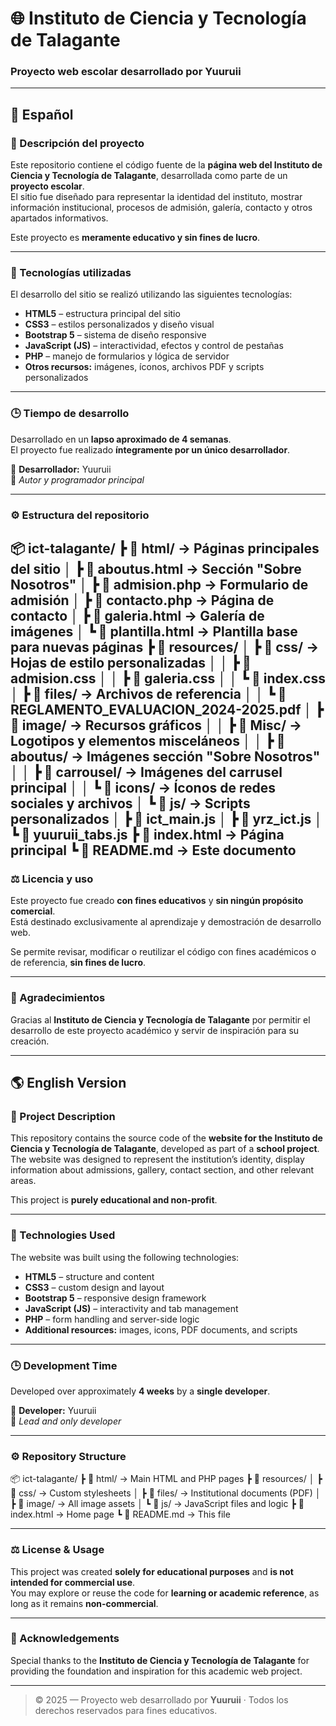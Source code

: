 # 🌐 Instituto de Ciencia y Tecnología de Talagante  
### Proyecto web escolar desarrollado por **Yuuruii**

---

## 📘 Español

### 🏫 Descripción del proyecto
Este repositorio contiene el código fuente de la **página web del Instituto de Ciencia y Tecnología de Talagante**, desarrollada como parte de un **proyecto escolar**.  
El sitio fue diseñado para representar la identidad del instituto, mostrar información institucional, procesos de admisión, galería, contacto y otros apartados informativos.  

Este proyecto es **meramente educativo y sin fines de lucro**.

---

### 🧠 Tecnologías utilizadas
El desarrollo del sitio se realizó utilizando las siguientes tecnologías:

- **HTML5** – estructura principal del sitio  
- **CSS3** – estilos personalizados y diseño visual  
- **Bootstrap 5** – sistema de diseño responsive  
- **JavaScript (JS)** – interactividad, efectos y control de pestañas  
- **PHP** – manejo de formularios y lógica de servidor  
- **Otros recursos:** imágenes, íconos, archivos PDF y scripts personalizados  

---

### 🕒 Tiempo de desarrollo
Desarrollado en un **lapso aproximado de 4 semanas**.  
El proyecto fue realizado **íntegramente por un único desarrollador**.

👤 **Desarrollador:** Yuuruii  
📧 *Autor y programador principal*  

---

### ⚙️ Estructura del repositorio
📦 ict-talagante/
┣ 📂 html/ → Páginas principales del sitio
│ ┣ 📄 aboutus.html → Sección "Sobre Nosotros"
│ ┣ 📄 admision.php → Formulario de admisión
│ ┣ 📄 contacto.php → Página de contacto
│ ┣ 📄 galeria.html → Galería de imágenes
│ ┗ 📄 plantilla.html → Plantilla base para nuevas páginas
┣ 📂 resources/
│ ┣ 📂 css/ → Hojas de estilo personalizadas
│ │ ┣ 📄 admision.css
│ │ ┣ 📄 galeria.css
│ │ ┗ 📄 index.css
│ ┣ 📂 files/ → Archivos de referencia
│ │ ┗ 📄 REGLAMENTO_EVALUACION_2024-2025.pdf
│ ┣ 📂 image/ → Recursos gráficos
│ │ ┣ 📂 Misc/ → Logotipos y elementos misceláneos
│ │ ┣ 📂 aboutus/ → Imágenes sección "Sobre Nosotros"
│ │ ┣ 📂 carrousel/ → Imágenes del carrusel principal
│ │ ┗ 📂 icons/ → Íconos de redes sociales y archivos
│ ┗ 📂 js/ → Scripts personalizados
│ ┣ 📄 ict_main.js
│ ┣ 📄 yrz_ict.js
│ ┗ 📄 yuuruii_tabs.js
┣ 📄 index.html → Página principal
┗ 📄 README.md → Este documento
---

### ⚖️ Licencia y uso
Este proyecto fue creado **con fines educativos** y **sin ningún propósito comercial**.  
Está destinado exclusivamente al aprendizaje y demostración de desarrollo web.  

Se permite revisar, modificar o reutilizar el código con fines académicos o de referencia, **sin fines de lucro**.

---

### 💬 Agradecimientos
Gracias al **Instituto de Ciencia y Tecnología de Talagante** por permitir el desarrollo de este proyecto académico y servir de inspiración para su creación.

---

## 🌎 English Version

### 🏫 Project Description
This repository contains the source code of the **website for the Instituto de Ciencia y Tecnología de Talagante**, developed as part of a **school project**.  
The website was designed to represent the institution’s identity, display information about admissions, gallery, contact section, and other relevant areas.  

This project is **purely educational and non-profit**.

---

### 🧠 Technologies Used
The website was built using the following technologies:

- **HTML5** – structure and content  
- **CSS3** – custom design and layout  
- **Bootstrap 5** – responsive design framework  
- **JavaScript (JS)** – interactivity and tab management  
- **PHP** – form handling and server-side logic  
- **Additional resources:** images, icons, PDF documents, and scripts  

---

### 🕒 Development Time
Developed over approximately **4 weeks** by a **single developer**.

👤 **Developer:** Yuuruii  
📧 *Lead and only developer*  

---

### ⚙️ Repository Structure
📦 ict-talagante/
┣ 📂 html/ → Main HTML and PHP pages
┣ 📂 resources/
│ ┣ 📂 css/ → Custom stylesheets
│ ┣ 📂 files/ → Institutional documents (PDF)
│ ┣ 📂 image/ → All image assets
│ ┗ 📂 js/ → JavaScript files and logic
┣ 📄 index.html → Home page
┗ 📄 README.md → This file

---

### ⚖️ License & Usage
This project was created **solely for educational purposes** and **is not intended for commercial use**.  
You may explore or reuse the code for **learning or academic reference**, as long as it remains **non-commercial**.

---

### 💬 Acknowledgements
Special thanks to the **Instituto de Ciencia y Tecnología de Talagante** for providing the foundation and inspiration for this academic web project.

---

> © 2025 — Proyecto web desarrollado por **Yuuruii** · Todos los derechos reservados para fines educativos.
